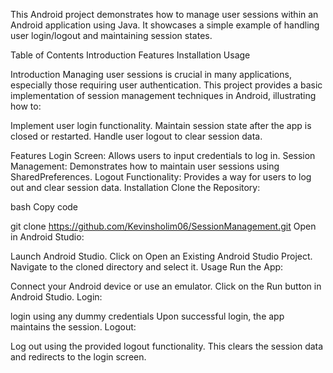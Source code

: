 This Android project demonstrates how to manage user sessions within an Android application using Java. It showcases a simple example of handling user login/logout and maintaining session states.

Table of Contents
Introduction
Features
Installation
Usage

Introduction
Managing user sessions is crucial in many applications, especially those requiring user authentication. This project provides a basic implementation of session management techniques in Android, illustrating how to:

Implement user login functionality.
Maintain session state after the app is closed or restarted.
Handle user logout to clear session data.

Features
Login Screen: Allows users to input credentials to log in.
Session Management: Demonstrates how to maintain user sessions using SharedPreferences.
Logout Functionality: Provides a way for users to log out and clear session data.
Installation
Clone the Repository:

bash
Copy code

git clone https://github.com/Kevinsholim06/SessionManagement.git
Open in Android Studio:

Launch Android Studio.
Click on Open an Existing Android Studio Project.
Navigate to the cloned directory and select it.
Usage
Run the App:

Connect your Android device or use an emulator.
Click on the Run button in Android Studio.
Login:

login using any dummy credentials
Upon successful login, the app maintains the session.
Logout:

Log out using the provided logout functionality.
This clears the session data and redirects to the login screen.
